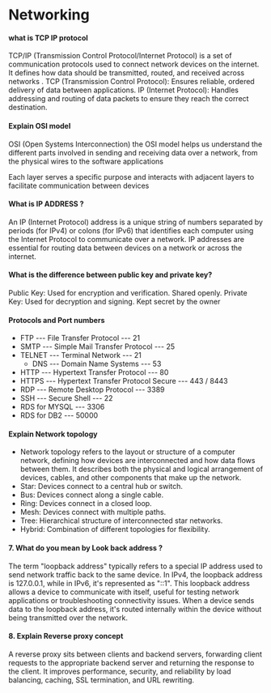 # Networking

#### what is TCP IP protocol
TCP/IP (Transmission Control Protocol/Internet Protocol) is a set of communication protocols used to connect network devices on the internet. It defines how data should be transmitted, routed, and received across networks . TCP (Transmission Control Protocol): Ensures reliable, ordered delivery of data between applications.
IP (Internet Protocol): Handles addressing and routing of data packets to ensure they reach the correct destination.


 
 
#### Explain OSI model
OSI (Open Systems Interconnection)
the OSI model helps us understand the different parts involved in sending and receiving data over a network, from the physical wires to the software applications

Each layer serves a specific purpose and interacts with adjacent layers to facilitate communication between devices
 
 
#### What is IP ADDRESS ?
  An IP (Internet Protocol) address is a unique string of numbers separated by periods (for IPv4) or colons (for IPv6) that identifies each computer using the Internet Protocol to communicate over a network. IP addresses are essential for routing data between devices on a network or across the internet.
 
#### What is the difference between  public key and  private key?
Public Key: Used for encryption and verification. Shared openly.
Private Key: Used for decryption and signing. Kept secret by the owner
 
#### Protocols and Port numbers
- FTP --- File Transfer Protocol --- 21
- SMTP --- Simple Mail Transfer Protocol --- 25
- TELNET --- Terminal  Network  ---  21
  -  DNS --- Domain Name Systems --- 53
- HTTP --- Hypertext Transfer Protocol --- 80
- HTTPS  --- Hypertext Transfer Protocol Secure --- 443 / 8443
- RDP ---  Remote Desktop Protocol  --- 3389
- SSH  ---  Secure Shell --- 22
- RDS for MYSQL   ---   3306
- RDS for  DB2   ---   50000


 
#### Explain Network topology
- Network topology refers to the layout or structure of a computer network, defining how devices are interconnected and how data flows between them. It describes both the physical and logical arrangement of devices, cables, and other components that make up the network.
- Star: Devices connect to a central hub or switch.
- Bus: Devices connect along a single cable.
- Ring: Devices connect in a closed loop.
- Mesh: Devices connect with multiple paths.
- Tree: Hierarchical structure of interconnected star networks.
- Hybrid: Combination of different topologies for flexibility.

#### 7.  What do you mean by Look back address ?
The term "loopback address" typically refers to a special IP address used to send network traffic back to the same device. In IPv4, the loopback address is 127.0.0.1, while in IPv6, it's represented as "::1".
This loopback address allows a device to communicate with itself, useful for testing network applications or troubleshooting connectivity issues. When a device sends data to the loopback address, it's routed internally within the device without being transmitted over the network.


#### 8.  Explain Reverse proxy concept
A reverse proxy sits between clients and backend servers, forwarding client requests to the appropriate backend server and returning the response to the client. It improves performance, security, and reliability by load balancing, caching, SSL termination, and URL rewriting.
